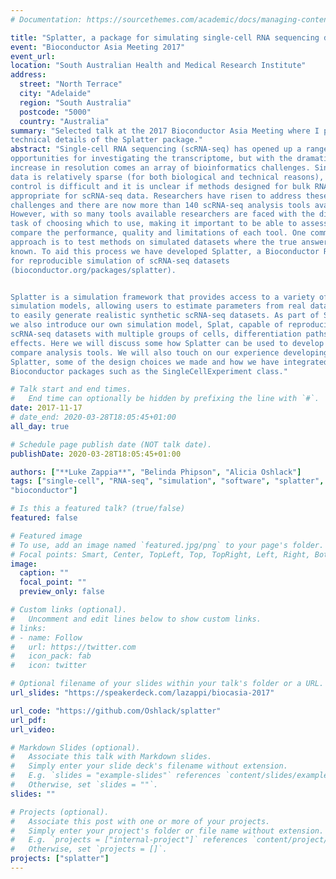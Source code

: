 ```yaml
---
# Documentation: https://sourcethemes.com/academic/docs/managing-content/

title: "Splatter, a package for simulating single-cell RNA sequencing data"
event: "Bioconductor Asia Meeting 2017"
event_url:
location: "South Australian Health and Medical Research Institute"
address:
  street: "North Terrace"
  city: "Adelaide"
  region: "South Australia"
  postcode: "5000"
  country: "Australia"
summary: "Selected talk at the 2017 Bioconductor Asia Meeting where I presented
technical details of the Splatter package."
abstract: "Single-cell RNA sequencing (scRNA-seq) has opened up a range of
opportunities for investigating the transcriptome, but with the dramatic
increase in resolution comes an array of bioinformatics challenges. Single-cell
data is relatively sparse (for both biological and technical reasons), quality
control is difficult and it is unclear if methods designed for bulk RNA-seq are
appropriate for scRNA-seq data. Researchers have risen to address these
challenges and there are now more than 140 scRNA-seq analysis tools available.
However, with so many tools available researchers are faced with the difficult
task of choosing which to use, making it important to be able to assess and
compare the performance, quality and limitations of each tool. One common
approach is to test methods on simulated datasets where the true answers are
known. To aid this process we have developed Splatter, a Bioconductor R package
for reproducible simulation of scRNA-seq datasets
(bioconductor.org/packages/splatter).


Splatter is a simulation framework that provides access to a variety of
simulation models, allowing users to estimate parameters from real data in order
to easily generate realistic synthetic scRNA-seq datasets. As part of Splatter
we also introduce our own simulation model, Splat, capable of reproducing
scRNA-seq datasets with multiple groups of cells, differentiation paths or batch
effects. Here we will discuss some how Splatter can be used to develop and
compare analysis tools. We will also touch on our experience developing
Splatter, some of the design choices we made and how we have integrated other
Bioconductor packages such as the SingleCellExperiment class."

# Talk start and end times.
#   End time can optionally be hidden by prefixing the line with `#`.
date: 2017-11-17
# date_end: 2020-03-28T18:05:45+01:00
all_day: true

# Schedule page publish date (NOT talk date).
publishDate: 2020-03-28T18:05:45+01:00

authors: ["**Luke Zappia**", "Belinda Phipson", "Alicia Oshlack"]
tags: ["single-cell", "RNA-seq", "simulation", "software", "splatter", "R",
"bioconductor"]

# Is this a featured talk? (true/false)
featured: false

# Featured image
# To use, add an image named `featured.jpg/png` to your page's folder. 
# Focal points: Smart, Center, TopLeft, Top, TopRight, Left, Right, BottomLeft, Bottom, BottomRight.
image:
  caption: ""
  focal_point: ""
  preview_only: false

# Custom links (optional).
#   Uncomment and edit lines below to show custom links.
# links:
# - name: Follow
#   url: https://twitter.com
#   icon_pack: fab
#   icon: twitter

# Optional filename of your slides within your talk's folder or a URL.
url_slides: "https://speakerdeck.com/lazappi/biocasia-2017"

url_code: "https://github.com/Oshlack/splatter"
url_pdf:
url_video:

# Markdown Slides (optional).
#   Associate this talk with Markdown slides.
#   Simply enter your slide deck's filename without extension.
#   E.g. `slides = "example-slides"` references `content/slides/example-slides.md`.
#   Otherwise, set `slides = ""`.
slides: ""

# Projects (optional).
#   Associate this post with one or more of your projects.
#   Simply enter your project's folder or file name without extension.
#   E.g. `projects = ["internal-project"]` references `content/project/deep-learning/index.md`.
#   Otherwise, set `projects = []`.
projects: ["splatter"]
---
```

